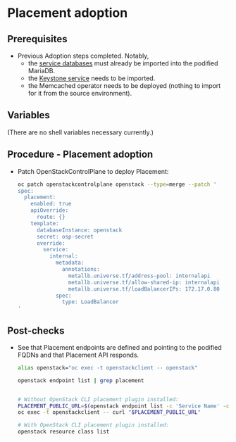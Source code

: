 # Placement adoption

## Prerequisites

* Previous Adoption steps completed. Notably,
  * the [service databases](mariadb_copy.md)
    must already be imported into the podified MariaDB.
  * the [Keystone service](keystone_adoption.md) needs to be imported.
  * the Memcached operator needs to be deployed (nothing to import for it from
    the source environment).

## Variables

(There are no shell variables necessary currently.)

## Procedure - Placement adoption

* Patch OpenStackControlPlane to deploy Placement:

  ```bash
  oc patch openstackcontrolplane openstack --type=merge --patch '
  spec:
    placement:
      enabled: true
      apiOverride:
        route: {}
      template:
        databaseInstance: openstack
        secret: osp-secret
        override:
          service:
            internal:
              metadata:
                annotations:
                  metallb.universe.tf/address-pool: internalapi
                  metallb.universe.tf/allow-shared-ip: internalapi
                  metallb.universe.tf/loadBalancerIPs: 172.17.0.80
              spec:
                type: LoadBalancer
  '
  ```

## Post-checks

* See that Placement endpoints are defined and pointing to the
  podified FQDNs and that Placement API responds.

  ```bash
  alias openstack="oc exec -t openstackclient -- openstack"

  openstack endpoint list | grep placement


  # Without OpenStack CLI placement plugin installed:
  PLACEMENT_PUBLIC_URL=$(openstack endpoint list -c 'Service Name' -c 'Service Type' -c URL | grep placement | grep public | awk '{ print $6; }')
  oc exec -t openstackclient -- curl "$PLACEMENT_PUBLIC_URL"

  # With OpenStack CLI placement plugin installed:
  openstack resource class list
  ```
